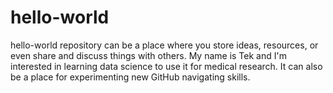 # hello-world
hello-world repository can be a place where you store ideas, resources, or even share and discuss things with others.
My name is Tek and I'm interested in learning data science to use it for medical research.
It can also be a place for experimenting new GitHub navigating skills.
